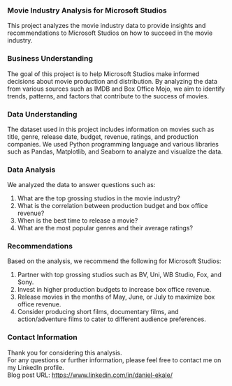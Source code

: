 ### Movie Industry Analysis for Microsoft Studios
This project analyzes the movie industry data to provide insights and recommendations to Microsoft Studios on how to succeed in the movie industry.

### Business Understanding
The goal of this project is to help Microsoft Studios make informed decisions about movie production and distribution. By analyzing the data from various sources such as IMDB and Box Office Mojo, we aim to identify trends, patterns, and factors that contribute to the success of movies.

### Data Understanding
The dataset used in this project includes information on movies such as title, genre, release date, budget, revenue, ratings, and production companies. We used Python programming language and various libraries such as Pandas, Matplotlib, and Seaborn to analyze and visualize the data.

### Data Analysis
We analyzed the data to answer questions such as:

1. What are the top grossing studios in the movie industry?
2. What is the correlation between production budget and box office revenue?
3. When is the best time to release a movie?
4. What are the most popular genres and their average ratings?

### Recommendations
Based on the analysis, we recommend the following for Microsoft Studios:

1. Partner with top grossing studios such as BV, Uni, WB Studio, Fox, and Sony.
2. Invest in higher production budgets to increase box office revenue.
3. Release movies in the months of May, June, or July to maximize box office revenue.
4. Consider producing short films, documentary films, and action/adventure films to cater to different audience preferences.

### Contact Information
Thank you for considering this analysis.    
For any questions or further information, please feel free to contact me on my LinkedIn profile.    
Blog post URL: https://www.linkedin.com/in/daniel-ekale/
